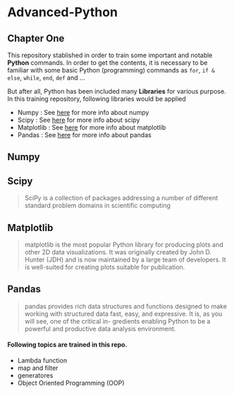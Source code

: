 # Advanced-Python
## Chapter One
This repository stablished in order to train some important and notable **Python** commands. 
In order to get the contents, it is necessary to be familiar with some basic Python (programming) commands as `for`, `if & else`, `while`, `end`, `def` and ...

But after all, Python has been included many **Libraries** for various purpose. In this training repository, following libraries would be applied
- Numpy : See [here](https://numpy.org/) for more info about numpy
- Scipy : See [here](https://scipy.org/) for more info about scipy
- Matplotlib : See [here](https://matplotlib.org/) for more info about matplotlib
- Pandas : See [here](https://pandas.pydata.org/) for more info about pandas
## Numpy
## Scipy
> SciPy is a collection of packages addressing a number of different standard problem
domains in scientific computing
## Matplotlib
> matplotlib is the most popular Python library for producing plots and other 2D data
visualizations. It was originally created by John D. Hunter (JDH) and is now maintained
by a large team of developers. It is well-suited for creating plots suitable for publication.
## Pandas
> pandas provides rich data structures and functions designed to make working with
structured data fast, easy, and expressive. It is, as you will see, one of the critical in-
gredients enabling Python to be a powerful and productive data analysis environment.

#### Following topics are trained in this repo.
- Lambda function
- map and filter
- generatores 
- Object Oriented Programming (OOP)

